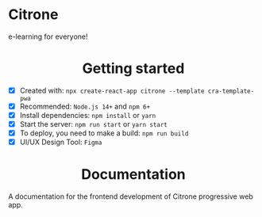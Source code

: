 # Citrone
e-learning for everyone!

<h1 align='center'>Getting started</h1>

- [x] Created with: `npx create-react-app citrone --template cra-template-pwa`
- [x] Recommended: `Node.js 14+` and `npm 6+`
- [x] Install dependencies: `npm install` or `yarn`
- [x] Start the server: `npm run start` or `yarn start`
- [x] To deploy, you need to make a build: `npm run build`
- [x] UI/UX Design Tool: `Figma` 

<h1 align='center'>Documentation</h1>

A documentation for the frontend development of Citrone progressive web app.
